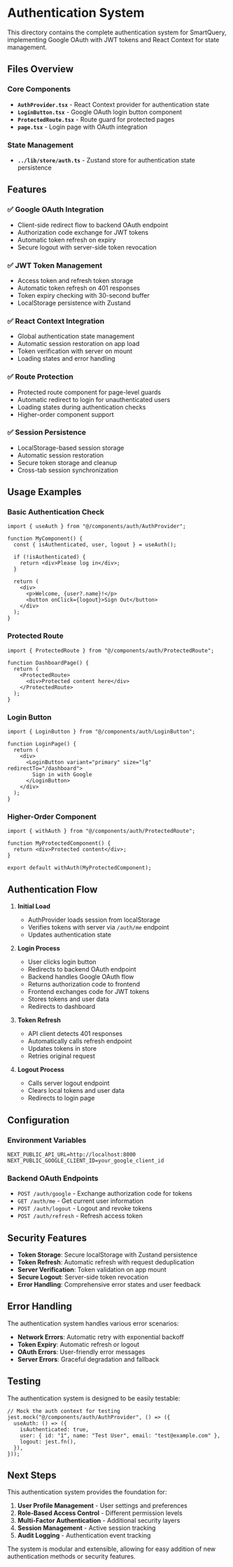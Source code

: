 # Authentication System

This directory contains the complete authentication system for SmartQuery, implementing Google OAuth with JWT tokens and React Context for state management.

## Files Overview

### Core Components

- **`AuthProvider.tsx`** - React Context provider for authentication state
- **`LoginButton.tsx`** - Google OAuth login button component
- **`ProtectedRoute.tsx`** - Route guard for protected pages
- **`page.tsx`** - Login page with OAuth integration

### State Management

- **`../lib/store/auth.ts`** - Zustand store for authentication state persistence

## Features

### ✅ Google OAuth Integration

- Client-side redirect flow to backend OAuth endpoint
- Authorization code exchange for JWT tokens
- Automatic token refresh on expiry
- Secure logout with server-side token revocation

### ✅ JWT Token Management

- Access token and refresh token storage
- Automatic token refresh on 401 responses
- Token expiry checking with 30-second buffer
- LocalStorage persistence with Zustand

### ✅ React Context Integration

- Global authentication state management
- Automatic session restoration on app load
- Token verification with server on mount
- Loading states and error handling

### ✅ Route Protection

- Protected route component for page-level guards
- Automatic redirect to login for unauthenticated users
- Loading states during authentication checks
- Higher-order component support

### ✅ Session Persistence

- LocalStorage-based session storage
- Automatic session restoration
- Secure token storage and cleanup
- Cross-tab session synchronization

## Usage Examples

### Basic Authentication Check

```tsx
import { useAuth } from "@/components/auth/AuthProvider";

function MyComponent() {
  const { isAuthenticated, user, logout } = useAuth();

  if (!isAuthenticated) {
    return <div>Please log in</div>;
  }

  return (
    <div>
      <p>Welcome, {user?.name}!</p>
      <button onClick={logout}>Sign Out</button>
    </div>
  );
}
```

### Protected Route

```tsx
import { ProtectedRoute } from "@/components/auth/ProtectedRoute";

function DashboardPage() {
  return (
    <ProtectedRoute>
      <div>Protected content here</div>
    </ProtectedRoute>
  );
}
```

### Login Button

```tsx
import { LoginButton } from "@/components/auth/LoginButton";

function LoginPage() {
  return (
    <div>
      <LoginButton variant="primary" size="lg" redirectTo="/dashboard">
        Sign in with Google
      </LoginButton>
    </div>
  );
}
```

### Higher-Order Component

```tsx
import { withAuth } from "@/components/auth/ProtectedRoute";

function MyProtectedComponent() {
  return <div>Protected content</div>;
}

export default withAuth(MyProtectedComponent);
```

## Authentication Flow

1. **Initial Load**

   - AuthProvider loads session from localStorage
   - Verifies tokens with server via `/auth/me` endpoint
   - Updates authentication state

2. **Login Process**

   - User clicks login button
   - Redirects to backend OAuth endpoint
   - Backend handles Google OAuth flow
   - Returns authorization code to frontend
   - Frontend exchanges code for JWT tokens
   - Stores tokens and user data
   - Redirects to dashboard

3. **Token Refresh**

   - API client detects 401 responses
   - Automatically calls refresh endpoint
   - Updates tokens in store
   - Retries original request

4. **Logout Process**
   - Calls server logout endpoint
   - Clears local tokens and user data
   - Redirects to login page

## Configuration

### Environment Variables

```env
NEXT_PUBLIC_API_URL=http://localhost:8000
NEXT_PUBLIC_GOOGLE_CLIENT_ID=your_google_client_id
```

### Backend OAuth Endpoints

- `POST /auth/google` - Exchange authorization code for tokens
- `GET /auth/me` - Get current user information
- `POST /auth/logout` - Logout and revoke tokens
- `POST /auth/refresh` - Refresh access token

## Security Features

- **Token Storage**: Secure localStorage with Zustand persistence
- **Token Refresh**: Automatic refresh with request deduplication
- **Server Verification**: Token validation on app mount
- **Secure Logout**: Server-side token revocation
- **Error Handling**: Comprehensive error states and user feedback

## Error Handling

The authentication system handles various error scenarios:

- **Network Errors**: Automatic retry with exponential backoff
- **Token Expiry**: Automatic refresh or logout
- **OAuth Errors**: User-friendly error messages
- **Server Errors**: Graceful degradation and fallback

## Testing

The authentication system is designed to be easily testable:

```tsx
// Mock the auth context for testing
jest.mock("@/components/auth/AuthProvider", () => ({
  useAuth: () => ({
    isAuthenticated: true,
    user: { id: "1", name: "Test User", email: "test@example.com" },
    logout: jest.fn(),
  }),
}));
```

## Next Steps

This authentication system provides the foundation for:

1. **User Profile Management** - User settings and preferences
2. **Role-Based Access Control** - Different permission levels
3. **Multi-Factor Authentication** - Additional security layers
4. **Session Management** - Active session tracking
5. **Audit Logging** - Authentication event tracking

The system is modular and extensible, allowing for easy addition of new authentication methods or security features.

